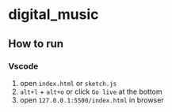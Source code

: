 # digital_music

## How to run

### Vscode
1. open `index.html` or `sketch.js`
2. `alt+l` + `alt+o` or click `Go live` at the bottom
3. open `127.0.0.1:5500/index.html` in browser